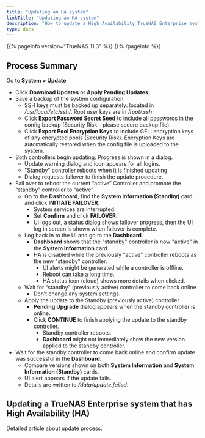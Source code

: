 ```yaml
---
title: "Updating an HA system"
linkTitle: "Updating an HA system"
description: "How to update a High Availability TrueNAS Enterprise system"
type: docs
---
```


{{% pageinfo version="TrueNAS 11.3" %}}
{{% /pageinfo %}}

## Process Summary

Go to **System > Update**

  * Click **Download Updates** or **Apply Pending Updates**.
  * Save a backup of the system configuration.
    * SSH keys must be backed up separately: located in */usr/local/etc/ssh/*. Root user keys are in */root/.ssh*.
    * Click **Export Password Secret Seed** to include all passwords in the config backup (Security Risk - please secure backup file).
    * Click **Export Pool Encryption Keys** to include GELI encryption keys of any encrypted pools (Security Risk). Encryption Keys are automatically restored when the config file is uploaded to the system.
  * Both controllers begin updating. Progress is shown in a dialog.
    * Update warning dialog and icon appears for all logins.
    * "Standby" controller reboots when it is finished updating.
    * Dialog requests failover to finish the update procedure.
  * Fail over to reboot the current “active” Controller and promote the “standby” controller to “active”
    * Go to the **Dashboard**, find the **System Information (Standby)** card, and click **INITIATE FAILOVER**.
      * System services are interrupted.
      * Set **Confirm** and click **FAILOVER**.
      * UI logs out, a status dialog shows failover progress, then the UI log in screen is shown when failover is complete.
    * Log back in to the UI and go to the **Dashboard**.
      * **Dashboard** shows that the "standby" controller is now "active" in the **System Information** card.
      * HA is disabled while the previously "active" controller reboots as the new "standby" controller.
        * UI alerts might be generated while a controller is offline.
        * Reboot can take a long time.
        * HA status icon (cloud) shows more details when clicked.
    * Wait for “standby” (previously active) controller to come back online
      * Don’t change any system settings.
    * Apply the update to the Standby (previously active) controller
      * **Pending Upgrade** dialog appears when the standby controller is online.
      * Click **CONTINUE** to finish applying the update to the standby controller.
        * Standby controller reboots.
        * **Dashboard** might not immediately show the new version applied to the standby controller.
   * Wait for the standby controller to come back online and confirm update was successful in the **Dashboard**.
     * Compare versions shown on both **System Information** and **System Information (Standby)** cards.
     * UI alert appears if the update fails.
     * Details are written to */data/update.failed*.

## Updating a TrueNAS Enterprise system that has High Availability (HA)

Detailed article about update process.